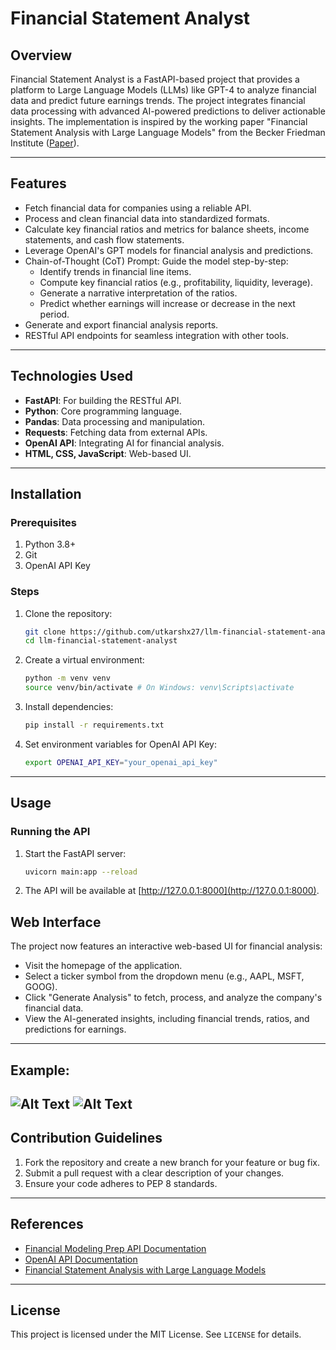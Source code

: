 # Financial Statement Analyst

## Overview
Financial Statement Analyst is a FastAPI-based project that provides a platform to Large Language Models (LLMs) like GPT-4 to analyze financial data and predict future earnings trends. The project integrates financial data processing with advanced AI-powered predictions to deliver actionable insights. The implementation is inspired by the working paper "Financial Statement Analysis with Large Language Models" from the Becker Friedman Institute ([Paper](https://bfi.uchicago.edu/wp-content/uploads/2024/05/BFI_WP_2024-65.pdf)).


---

## Features
- Fetch financial data for companies using a reliable API.
- Process and clean financial data into standardized formats.
- Calculate key financial ratios and metrics for balance sheets, income statements, and cash flow statements.
- Leverage OpenAI's GPT models for financial analysis and predictions.
- Chain-of-Thought (CoT) Prompt: Guide the model step-by-step:
    - Identify trends in financial line items.
    - Compute key financial ratios (e.g., profitability, liquidity, leverage).
    - Generate a narrative interpretation of the ratios.
    - Predict whether earnings will increase or decrease in the next period.
- Generate and export financial analysis reports.
- RESTful API endpoints for seamless integration with other tools.

---
## Technologies Used
- **FastAPI**: For building the RESTful API.
- **Python**: Core programming language.
- **Pandas**: Data processing and manipulation.
- **Requests**: Fetching data from external APIs.
- **OpenAI API**: Integrating AI for financial analysis.
- **HTML, CSS, JavaScript**: Web-based UI.
---
## Installation

### Prerequisites
1. Python 3.8+
2. Git
3. OpenAI API Key

### Steps
1. Clone the repository:
    ```bash
    git clone https://github.com/utkarshx27/llm-financial-statement-analyst.git
    cd llm-financial-statement-analyst
    ```

2. Create a virtual environment:
    ```bash
    python -m venv venv
    source venv/bin/activate # On Windows: venv\Scripts\activate
    ```

3. Install dependencies:
    ```bash
    pip install -r requirements.txt
    ```

4. Set environment variables for OpenAI API Key:
    ```bash
    export OPENAI_API_KEY="your_openai_api_key"
    ```

---

## Usage

### Running the API
1. Start the FastAPI server:
    ```bash
    uvicorn main:app --reload
    ```

2. The API will be available at [http://127.0.0.1:8000](http://127.0.0.1:8000).


## Web Interface
The project now features an interactive web-based UI for financial analysis:

- Visit the homepage of the application.
- Select a ticker symbol from the dropdown menu (e.g., AAPL, MSFT, GOOG).
- Click "Generate Analysis" to fetch, process, and analyze the company's financial data.
- View the AI-generated insights, including financial trends, ratios, and predictions for earnings.

---
## Example:
![Alt Text](https://raw.githubusercontent.com/utkarshx27/llm-financial-statement-analyst/main/example/1.png)
![Alt Text](https://raw.githubusercontent.com/utkarshx27/llm-financial-statement-analyst/main/example/2.png)
---

## Contribution Guidelines

1. Fork the repository and create a new branch for your feature or bug fix.
2. Submit a pull request with a clear description of your changes.
3. Ensure your code adheres to PEP 8 standards.

---

## References

- [Financial Modeling Prep API Documentation](https://site.financialmodelingprep.com/developer/docs)
- [OpenAI API Documentation](https://platform.openai.com/docs/)
- [Financial Statement Analysis with Large Language Models](https://bfi.uchicago.edu/wp-content/uploads/2024/05/BFI_WP_2024-65.pdf)

---

## License

This project is licensed under the MIT License. See `LICENSE` for details.



```

